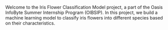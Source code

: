 Welcome to the Iris Flower Classification Model project, a part of the Oasis InfoByte Summer Internship Program (OIBSIP). In this project, we build a machine learning model to classify iris flowers into different species based on their characteristics.

